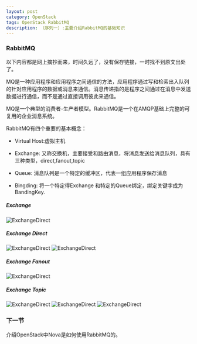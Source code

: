 ```yaml
---
layout: post
category: OpenStack
tags: OpenStack RabbitMQ
description: （序列一）:主要介绍RabbitMQ的基础知识
---
```


### RabbitMQ

以下内容都是网上摘抄而来，时间久远了，没有保存链接，一时找不到原文出处了。

MQ是一种应用程序和应用程序之间通信的方法，应用程序通过写和检索出入队列的针对应用程序的数据或消息来通信。消息传递指的是程序之间通过在消息中发送数据进行通信，而不是通过直接调用彼此来通信。

MQ是一个典型的消费者-生产者模型。RabbitMQ是一个在AMQP基础上完整的可复用的企业消息系统。

RabbitMQ有四个重要的基本概念：

* Virtual Host:虚拟主机

* Exchange: 又称交换机，主要接受和路由消息，将消息发送给消息队列，具有三种类型，direct,fanout,topic

* Queue: 消息队列是一个特定的缓冲区，代表一组应用程序保存消息

* Bingding: 将一个特定得Exchange 和特定的Queue绑定，绑定关键字成为BandingKey.

##### Exchange 

![ExchangeDirect](/assets/img/rabbitmq-exchange.png)

##### Exchange Direct

![ExchangeDirect](/assets/img/rabbitmq-direct.png)
![ExchangeDirect](/assets/img/rabbitmq-direct2.png)

##### Exchange Fanout

![ExchangeDirect](/assets/img/rabbitmq-fanout.png)

##### Exchange Topic

![ExchangeDirect](/assets/img/rabbitmq-topic.png)
![ExchangeDirect](/assets/img/rabbitmq-topic2.png)
![ExchangeDirect](/assets/img/rabbitmq-topic3.png)

### 下一节

介绍OpenStack中Nova是如何使用RabbitMQ的。
